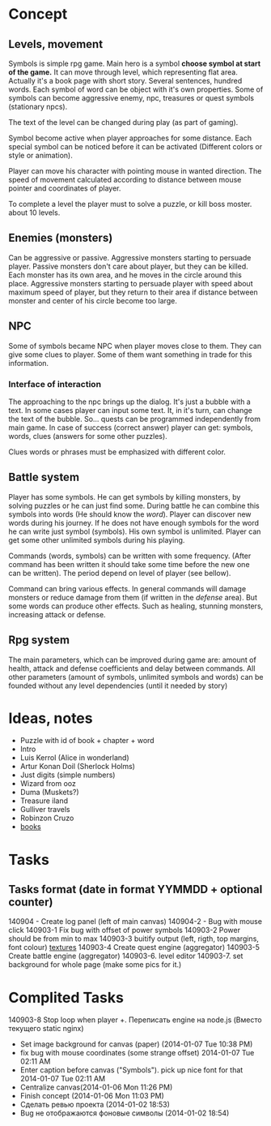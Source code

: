 # Concept

## Levels, movement
Symbols is simple rpg game. Main hero is a symbol **choose symbol at start of
the game.** It can move through level, which representing flat area. Actually it's a book page with short story. Several sentences, hundred words. Each symbol of word can be object with it's own properties. Some of symbols can become aggressive enemy, npc, treasures or quest symbols (stationary npcs).

The text of the level can be changed during play (as part of gaming).

Symbol become active when player approaches for some distance. Each special symbol can be noticed before it can be activated (Different colors or style or animation).

Player can move his character with pointing mouse in wanted direction. The speed of movement calculated according to distance between mouse pointer and coordinates of player.

To complete a level the player must to solve a puzzle, or kill boss moster.
about 10 levels.


## Enemies (monsters)
Can be aggressive or passive. Aggressive monsters starting to persuade player. Passive monsters don't care about player, but they can be killed. Each monster has its own area, and he moves in the circle around this place. Aggressive monsters starting to persuade player with speed about maximum speed of player, but they return to their area if distance between monster and center of his circle become too large.


## NPC
Some of symbols became NPC when player moves close to them. They can give some clues to player. Some of them want something in trade for this information.
### Interface of interaction
The approaching to the npc brings up the dialog. It's just a bubble with a text. In some cases player can input some text. It, in it's turn, can change the text of the bubble.  So... quests can be programmed independently from main game. In case of success (correct answer) player can get: symbols, words, clues (answers for some other puzzles).

Clues words or phrases must be emphasized with different color.


## Battle system
Player has some symbols. He can get symbols by killing monsters, by solving puzzles or he can just find some. During battle he can combine this symbols into words (He should know the *word*). Player can discover new words during his journey. If he does not have enough symbols for the word he can write just symbol (symbols). His own symbol is unlimited. Player can get some other unlimited symbols during his playing.

Commands (words, symbols) can be written with some frequency. (After command has been written it should take some time before the new one can be written). The period depend on level of player (see bellow).

Command can bring various effects. In general commands will damage monsters or reduce damage from them (if written in the *defense* area). But some words can produce other effects. Such as healing, stunning monsters, increasing attack or defense.


## Rpg system
The main parameters, which can be improved during game are: amount of health, attack and defense coefficients and delay between commands. All other parameters (amount of symbols, unlimited symbols and words) can be founded without any level dependencies (until it needed by story)


# Ideas, notes

* Puzzle with id of book + chapter + word
* Intro
* Luis Kerrol (Alice in wonderland)
* Artur Konan Doil (Sherlock Holms)
* Just digits (simple numbers)
* Wizard from ooz
* Duma (Muskets?)
* Treasure iland
* Gulliver travels
* Robinzon Cruzo
* [books](http://www.goodreads.com/list/tag/public-domain)

# Tasks
## Tasks format (date in format YYMMDD + optional counter)
140904 - Create log panel (left of main canvas)
140904-2 - Bug with mouse click
140903-1 Fix bug with offset of power symbols
140903-2 Power should be from min to max
140903-3 buitify output (left, rigth, top margins, font colour)
        [textures](http://bashcorpo.deviantart.com/art/Grungy-paper-texture-v-6-37649221)
140903-4 Create quest engine (aggregator)
140903-5 Create battle engine (aggregator)
140903-6. level editor
140903-7. set background for whole page (make some pics for it.)

# Complited Tasks
140903-8 Stop loop when player 
+. Переписать engine на node.js (Вместо текущего static nginx)
+ Set image background for canvas (paper) (2014-01-07 Tue 10:38 PM)
+ fix bug with mouse coordinates (some strange offset) 2014-01-07 Tue 02:11 AM
+ Enter caption before canvas ("Symbols"). pick up nice font for that 2014-01-07 Tue 02:11 AM
+ Centralize canvas(2014-01-06 Mon 11:26 PM)
+ Finish concept (2014-01-06 Mon 11:03 PM)
+ Сделать ревью проекта (2014-01-02 18:53)
+ Bug не отображаются фоновые символы (2014-01-02 18:54)

